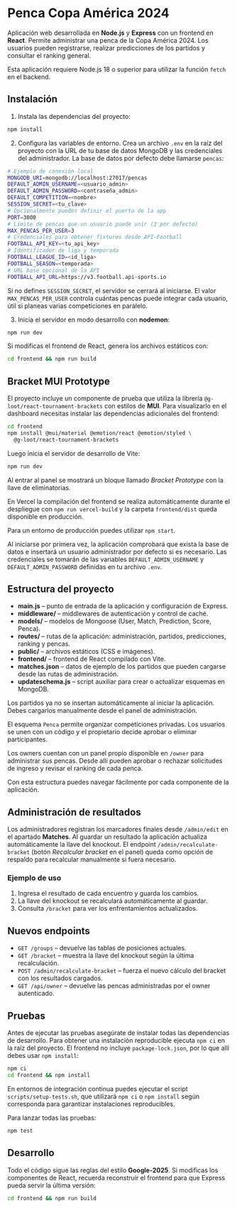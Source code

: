 # Penca Copa América 2024

Aplicación web desarrollada en **Node.js** y **Express** con un frontend en
**React**. Permite administrar una penca de la Copa América 2024. Los usuarios
pueden registrarse, realizar predicciones de los partidos y consultar el
ranking general.

Esta aplicación requiere Node.js 18 o superior para utilizar la función `fetch` en el backend.

## Instalación

1. Instala las dependencias del proyecto:

```bash
npm install
```

2. Configura las variables de entorno. Crea un archivo `.env` en la raíz del
proyecto con la URL de tu base de datos MongoDB y las credenciales del administrador.
La base de datos por defecto debe llamarse `pencas`:

```bash
# Ejemplo de conexión local
MONGODB_URI=mongodb://localhost:27017/pencas
DEFAULT_ADMIN_USERNAME=<usuario_admin>
DEFAULT_ADMIN_PASSWORD=<contraseña_admin>
DEFAULT_COMPETITION=<nombre>
SESSION_SECRET=<tu_clave>
# Opcionalmente puedes definir el puerto de la app
PORT=3000
# Límite de pencas que un usuario puede unir (3 por defecto)
MAX_PENCAS_PER_USER=3
# Credenciales para obtener fixtures desde API-Football
FOOTBALL_API_KEY=<tu_api_key>
# Identificador de liga y temporada
FOOTBALL_LEAGUE_ID=<id_liga>
FOOTBALL_SEASON=<temporada>
# URL base opcional de la API
FOOTBALL_API_URL=https://v3.football.api-sports.io
```
Si no defines `SESSION_SECRET`, el servidor se cerrará al iniciarse.
El valor `MAX_PENCAS_PER_USER` controla cuántas pencas puede integrar cada usuario,
útil si planeas varias competiciones en paralelo.

3. Inicia el servidor en modo desarrollo con **nodemon**:

```bash
npm run dev
```

Si modificas el frontend de React, genera los archivos estáticos con:

```bash
cd frontend && npm run build
```

## Bracket MUI Prototype

El proyecto incluye un componente de prueba que utiliza la librería
`@g-loot/react-tournament-brackets` con estilos de **MUI**. Para visualizarlo
en el dashboard necesitas instalar las dependencias adicionales del frontend:

```bash
cd frontend
npm install @mui/material @emotion/react @emotion/styled \
  @g-loot/react-tournament-brackets
```

Luego inicia el servidor de desarrollo de Vite:

```bash
npm run dev
```

Al entrar al panel se mostrará un bloque llamado *Bracket Prototype* con la
llave de eliminatorias.

En Vercel la compilación del frontend se realiza automáticamente durante el despliegue con `npm run vercel-build` y la carpeta `frontend/dist` queda disponible en producción.


Para un entorno de producción puedes utilizar `npm start`.

Al iniciarse por primera vez, la aplicación comprobará que exista la base de datos
e insertará un usuario administrador por defecto si es necesario. Las credenciales
se tomarán de las variables `DEFAULT_ADMIN_USERNAME` y `DEFAULT_ADMIN_PASSWORD`
definidas en tu archivo `.env`.

## Estructura del proyecto

- **main.js** – punto de entrada de la aplicación y configuración de Express.
- **middleware/** – middlewares de autenticación y control de caché.
- **models/** – modelos de Mongoose (User, Match, Prediction, Score, Penca).
- **routes/** – rutas de la aplicación: administración, partidos, predicciones, ranking y pencas.
- **public/** – archivos estáticos (CSS e imágenes).
- **frontend/** – frontend de React compilado con Vite.
- **matches.json** – datos de ejemplo de los partidos que pueden cargarse desde las rutas de administración.
- **updateschema.js** – script auxiliar para crear o actualizar esquemas en MongoDB.

Los partidos ya no se insertan automáticamente al iniciar la aplicación. Debes cargarlos manualmente desde el panel de administración.

El esquema `Penca` permite organizar competiciones privadas. Los usuarios se unen con un código y el propietario decide aprobar o eliminar participantes.

Los owners cuentan con un panel propio disponible en `/owner` para administrar sus pencas. Desde allí pueden aprobar o rechazar solicitudes de ingreso y revisar el ranking de cada penca.

Con esta estructura puedes navegar fácilmente por cada componente de la aplicación.

## Administración de resultados

Los administradores registran los marcadores finales desde `/admin/edit` en el
apartado **Matches**. Al guardar un resultado la aplicación actualiza
automáticamente la llave del knockout. El endpoint
`/admin/recalculate-bracket` (botón *Recalcular bracket* en el panel) queda
como opción de respaldo para recalcular manualmente si fuera necesario.

### Ejemplo de uso

1. Ingresa el resultado de cada encuentro y guarda los cambios.
2. La llave del knockout se recalculará automáticamente al guardar.
3. Consulta `/bracket` para ver los enfrentamientos actualizados.

## Nuevos endpoints

- `GET /groups` – devuelve las tablas de posiciones actuales.
- `GET /bracket` – muestra la llave del knockout según la última recalculación.
- `POST /admin/recalculate-bracket` – fuerza el nuevo cálculo del bracket con
  los resultados cargados.
- `GET /api/owner` – devuelve las pencas administradas por el owner autenticado.

## Pruebas


Antes de ejecutar las pruebas asegúrate de instalar todas las dependencias de
desarrollo. Para obtener una instalación reproducible ejecuta `npm ci` en la raíz
del proyecto. El frontend no incluye `package-lock.json`, por lo que allí debes
usar `npm install`:

```bash
npm ci
cd frontend && npm install
```

En entornos de integración continua puedes ejecutar el script `scripts/setup-tests.sh`,
que utilizará `npm ci` o `npm install` según corresponda para garantizar instalaciones
reproducibles.

Para lanzar todas las pruebas:

```bash
npm test
```

## Desarrollo

Todo el código sigue las reglas del estilo **Google‑2025**. Si modificas los
componentes de React, recuerda reconstruir el frontend para que Express pueda
servir la última versión:

```bash
cd frontend && npm run build
```
